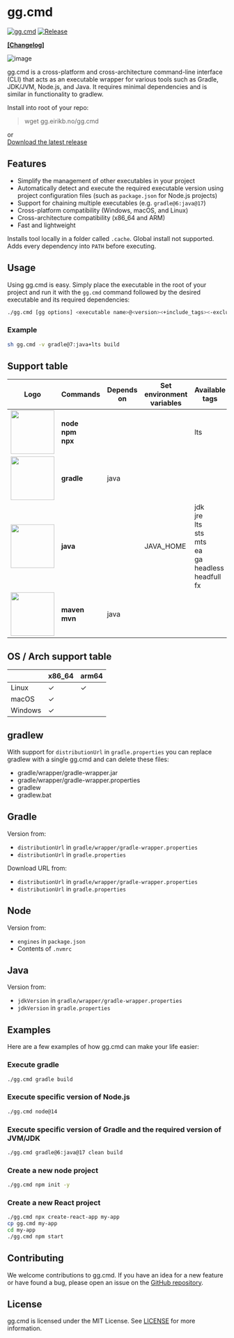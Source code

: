 # gg.cmd

[![gg.cmd](https://github.com/eirikb/gg/actions/workflows/gg.yml/badge.svg)](https://github.com/eirikb/gg/actions/workflows/gg.yml)
[![Release](https://badgen.net/github/release/eirikb/gg)](https://github.com/eirikb/gg/releases/latest/download/gg.cmd)

[**[Changelog]**](https://github.com/eirikb/gg/releases)

![image](https://github.com/eirikb/gg/assets/241706/b671f15e-23a3-4adb-9488-272e35f6a686)

gg.cmd is a cross-platform and cross-architecture command-line interface (CLI) that acts as an executable wrapper for
various tools such as Gradle, JDK/JVM, Node.js, and Java. It requires minimal dependencies and is similar in
functionality to gradlew.

Install into root of your repo:
> wget gg.eirikb.no/gg.cmd

or  
[Download the latest release](https://github.com/eirikb/gg/releases/latest/download/gg.cmd)

## Features

- Simplify the management of other executables in your project
- Automatically detect and execute the required executable version using project configuration files (such
  as `package.json` for Node.js projects)
- Support for chaining multiple executables (e.g. `gradle@6:java@17`)
- Cross-platform compatibility (Windows, macOS, and Linux)
- Cross-architecture compatibility (x86_64 and ARM)
- Fast and lightweight

Installs tool locally in a folder called `.cache`. Global install not supported.
Adds every dependency into `PATH` before executing.

## Usage

Using gg.cmd is easy. Simply place the executable in the root of your project and run it with the `gg.cmd` command
followed
by the desired executable and its required dependencies:

```bash
./gg.cmd [gg options] <executable name>@<version><+include_tags><-exclude_tags>:<dependent executable name>@<version><+include_tags><-exclude_tags> [executable arguments]
```

### Example

```bash
sh gg.cmd -v gradle@7:java+lts build
```

## Support table

| Logo                                                                                                                          | Commands                         | Depends on | Set environment variables | Available tags                                                                     | Default tags |
|-------------------------------------------------------------------------------------------------------------------------------|----------------------------------|------------|---------------------------|------------------------------------------------------------------------------------|--------------|
| <img src="https://user-images.githubusercontent.com/241706/231715452-4e04052a-d13c-4bca-afa5-0bb19239b6f0.png" width="100px"> | **node**<br/>**npm**<br/>**npx** |            |                           | lts                                                                                |
| <img src="https://user-images.githubusercontent.com/241706/231713381-cc8436bb-ef6e-4aa6-ab5c-66ee0a868201.png" width="100px"> | **gradle**                       | java       |                           |
| <img src="https://user-images.githubusercontent.com/241706/231713130-ba667ff2-a129-47be-9d06-9e68e6815108.png" width="100px"> | **java**                         |            | JAVA_HOME                 | jdk<br/>jre<br/>lts<br/>sts<br/>mts<br/>ea<br/>ga<br/>headless<br/>headfull<br/>fx | +jdk<br/>+ga |
| <img src="https://user-images.githubusercontent.com/241706/231999543-61a192f0-7931-495d-a845-fdd855e690e5.png" width="100px"> | **maven**<br/>**mvn**            | java       |                           |                                                                                    |              |

## OS / Arch support table

|         | x86_64  | arm64   |
|---------|---------|---------|
| Linux   | &check; | &check; |
| macOS   | &check; |         |
| Windows | &check; |         |

## gradlew

With support for `distributionUrl` in `gradle.properties` you can replace gradlew with a single gg.cmd and can
delete these files:

* gradle/wrapper/gradle-wrapper.jar
* gradle/wrapper/gradle-wrapper.properties
* gradlew
* gradlew.bat

## Gradle

Version from:

* `distributionUrl` in `gradle/wrapper/gradle-wrapper.properties`
* `distributionUrl` in `gradle.properties`

Download URL from:

* `distributionUrl` in `gradle/wrapper/gradle-wrapper.properties`
* `distributionUrl` in `gradle.properties`

## Node

Version from:

* `engines` in `package.json`
* Contents of `.nvmrc`

## Java

Version from:

* `jdkVersion` in `gradle/wrapper/gradle-wrapper.properties`
* `jdkVersion` in `gradle.properties`

## Examples

Here are a few examples of how gg.cmd can make your life easier:

### Execute gradle

```bash
./gg.cmd gradle build
```

### Execute specific version of Node.js

```bash
./gg.cmd node@14
```

### Execute specific version of Gradle and the required version of JVM/JDK

```bash
./gg.cmd gradle@6:java@17 clean build
```

### Create a new node project

```bash
./gg.cmd npm init -y
```

### Create a new React project

```bash
./gg.cmd npx create-react-app my-app
cp gg.cmd my-app
cd my-app
./gg.cmd npm start

```

## Contributing

We welcome contributions to gg.cmd. If you have an idea for a new feature or have found a bug, please open an issue on
the [GitHub repository](https://github.com/example/gg).

## License

gg.cmd is licensed under the MIT License. See [LICENSE](LICENSE) for more information.
